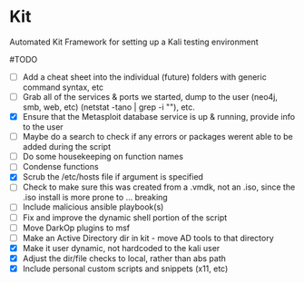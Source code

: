 # Kit
Automated Kit Framework for setting up a Kali testing environment


#TODO

- [ ] Add a cheat sheet into the individual (future) folders with generic command syntax, etc
- [ ] Grab all of the services & ports we started, dump to the user (neo4j, smb, web, etc) (netstat -tano | grep -i "<port>"), etc.
- [X] Ensure that the Metasploit database service is up & running, provide info to the user
- [ ] Maybe do a search to check if any errors or packages werent able to be added during the script
- [ ] Do some housekeeping on function names
- [ ] Condense functions
- [X] Scrub the /etc/hosts file if argument is specified
- [ ] Check to make sure this was created from a .vmdk, not an .iso, since the .iso install is more prone to ... breaking
- [ ] Include malicious ansible playbook(s)
- [ ] Fix and improve the dynamic shell portion of the script
- [ ] Move DarkOp plugins to msf
- [ ] Make an Active Directory dir in kit - move AD tools to that directory
- [X] Make it user dynamic, not hardcoded to the kali user
- [X] Adjust the dir/file checks to local, rather than abs path
- [X] Include personal custom scripts and snippets (x11, etc)
